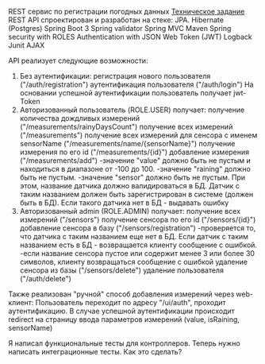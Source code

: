 REST сервис по регистрации погодных данных
[Техническое задание](./ТЗ.pdf)
REST API спроектирован и разработан на стеке:
JPA. Hibernate (Postgres)
Spring Boot 3
Spring validator
Spring MVC
Maven
Spring security with ROLES
Authentication with JSON Web Token (JWT)
Logback
Junit
AJAX

API реализует следующие возможности:
1. Без аутентификации:
   регистрация нового пользователя ("/auth/registration")
   аутентификация пользователя ("/auth/login")
   На основании успешной аутентификации пользователь получает jwt-Token
2. Авторизованный пользователь (ROLE.USER) получает:
   получение количества дождливых измерений ("/measurements/rainyDaysCount")
   получение всех измерений ("/measurements")
   получение всех измерений для сенсора с именем sensorName ("/measurements/name/{sensorName}")
   получение измерения по его id ("/measurements/{id}")
   добавление измерения ("/measurements/add")
   -значение "value" должно быть не пустым и находиться в диапазоне от -100 до 100.
   -значение "raining" должно быть не пустым.
   -значение "sensor" должно быть не пустым. При этом, название датчика должно валидироваться в БД. Датчик с таким названием должен быть зарегистрирован в системе (должен быть в БД). Если такого датчика нет в БД - выдавать ошибку
3. Авторизованный admin (ROLE.ADMIN) получает:
   получение всех измерений ("/sensors")
   получение сенсора по его id ("/sensors/{id}")
   добавление сенсора в базу ("/sensors/registration")
   -проверяется то, что датчика с таким названием еще нет в БД. Если датчик с таким названием есть в БД - возвращается клиенту сообщение с ошибкой.
   -если название сенсора пустое или содержит менее 3 или более 30 символов, клиенту возвращаться сообщение с ошибкой
   удаление сенсора из базы ("/sensors/delete")
   удаление пользователя ("/auth/delete")

Также реализован "ручной" способ добавления измерений через web-клиент:
Пользователь переходит по адресу "/ui/auth", проходит аутентификацию.
В случае успешной аутентификации происходит redirect на страницу ввода параметров измерений (value, isRaining, sensorName)

Я написал функциональные тесты для контроллеров. Теперь нужно написать интеграционные тесты. Как это сделать?